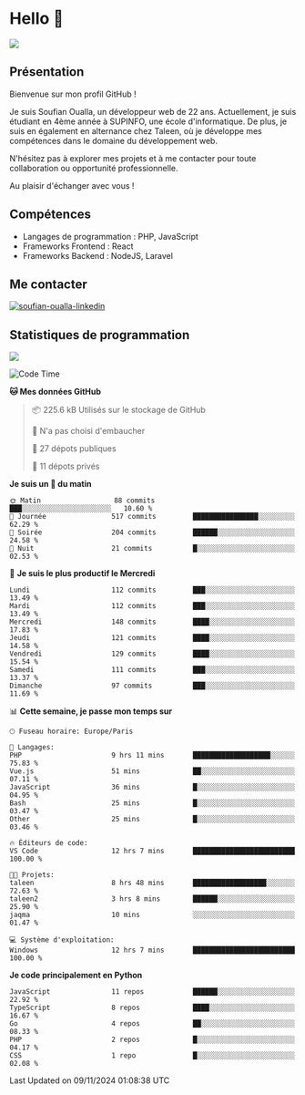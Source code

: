 # Hello 👋

![](https://komarev.com/ghpvc/?username=OSoufian&color=1a1b27)

## Présentation

Bienvenue sur mon profil GitHub !

Je suis Soufian Oualla, un développeur web de 22 ans. Actuellement, je suis étudiant en 4ème année à SUPINFO, une école d'informatique. De plus, je suis en également en alternance chez Taleen, où je développe mes compétences dans le domaine du développement web.

N'hésitez pas à explorer mes projets et à me contacter pour toute collaboration ou opportunité professionnelle.

Au plaisir d'échanger avec vous !

## Compétences

- Langages de programmation : PHP, JavaScript
- Frameworks Frontend : React
- Frameworks Backend : NodeJS, Laravel

## Me contacter

<p>
<a href="https://www.linkedin.com/in/soufian-oualla/" target="_blank"><img align="center" src="https://img.shields.io/badge/-LinkedIn-0077B5?style=for-the-badge&logo=Linkedin&logoColor=white" alt="soufian-oualla-linkedin"/></a>

## Statistiques de programmation

<a href="https://github-readme-stats.vercel.app/api/top-langs/?username=OSoufian&layout=compact">
  <img align="center" src="https://github-readme-stats.vercel.app/api/top-langs/?username=OSoufian&layout=compact"/>
</a>

<br />

<!--START_SECTION:waka-->
![Code Time](http://img.shields.io/badge/Code%20Time-260%20hrs%202%20mins-blue)

**🐱 Mes données GitHub** 

> 📦 225.6 kB Utilisés sur le stockage de GitHub 
 > 
> 🚫 N'a pas choisi d'embaucher
 > 
> 📜 27 dépots publiques 
 > 
> 🔑 11 dépots privés 
 > 
**Je suis un 🐤 du matin** 

```text
🌞 Matin                  88 commits          ███░░░░░░░░░░░░░░░░░░░░░░   10.60 % 
🌆 Journée                517 commits         ████████████████░░░░░░░░░   62.29 % 
🌃 Soirée                 204 commits         ██████░░░░░░░░░░░░░░░░░░░   24.58 % 
🌙 Nuit                   21 commits          █░░░░░░░░░░░░░░░░░░░░░░░░   02.53 % 
```
📅 **Je suis le plus productif le Mercredi** 

```text
Lundi                    112 commits         ███░░░░░░░░░░░░░░░░░░░░░░   13.49 % 
Mardi                    112 commits         ███░░░░░░░░░░░░░░░░░░░░░░   13.49 % 
Mercredi                 148 commits         ████░░░░░░░░░░░░░░░░░░░░░   17.83 % 
Jeudi                    121 commits         ████░░░░░░░░░░░░░░░░░░░░░   14.58 % 
Vendredi                 129 commits         ████░░░░░░░░░░░░░░░░░░░░░   15.54 % 
Samedi                   111 commits         ███░░░░░░░░░░░░░░░░░░░░░░   13.37 % 
Dimanche                 97 commits          ███░░░░░░░░░░░░░░░░░░░░░░   11.69 % 
```


📊 **Cette semaine, je passe mon temps sur** 

```text
🕑︎ Fuseau horaire: Europe/Paris

💬 Langages: 
PHP                      9 hrs 11 mins       ███████████████████░░░░░░   75.83 % 
Vue.js                   51 mins             ██░░░░░░░░░░░░░░░░░░░░░░░   07.11 % 
JavaScript               36 mins             █░░░░░░░░░░░░░░░░░░░░░░░░   04.95 % 
Bash                     25 mins             █░░░░░░░░░░░░░░░░░░░░░░░░   03.47 % 
Other                    25 mins             █░░░░░░░░░░░░░░░░░░░░░░░░   03.46 % 

🔥 Éditeurs de code: 
VS Code                  12 hrs 7 mins       █████████████████████████   100.00 % 

🐱‍💻 Projets: 
taleen                   8 hrs 48 mins       ██████████████████░░░░░░░   72.63 % 
taleen2                  3 hrs 8 mins        ██████░░░░░░░░░░░░░░░░░░░   25.90 % 
jaqma                    10 mins             ░░░░░░░░░░░░░░░░░░░░░░░░░   01.47 % 

💻 Système d'exploitation: 
Windows                  12 hrs 7 mins       █████████████████████████   100.00 % 
```

**Je code principalement en Python** 

```text
JavaScript               11 repos            ██████░░░░░░░░░░░░░░░░░░░   22.92 % 
TypeScript               8 repos             ████░░░░░░░░░░░░░░░░░░░░░   16.67 % 
Go                       4 repos             ██░░░░░░░░░░░░░░░░░░░░░░░   08.33 % 
PHP                      2 repos             █░░░░░░░░░░░░░░░░░░░░░░░░   04.17 % 
CSS                      1 repo              █░░░░░░░░░░░░░░░░░░░░░░░░   02.08 % 
```




 Last Updated on 09/11/2024 01:08:38 UTC
<!--END_SECTION:waka-->
